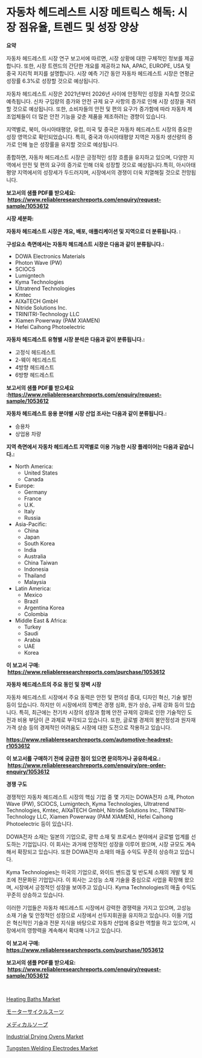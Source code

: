 <p><h1>자동차 헤드레스트 시장 메트릭스 해독: 시장 점유율, 트렌드 및 성장 양상</h1></p><p><strong>요약</strong></p>
<p><p>자동차 헤드레스트 시장 연구 보고서에 따르면, 시장 상황에 대한 구체적인 정보를 제공합니다. 또한, 시장 트렌드의 간단한 개요를 제공하고 NA, APAC, EUROPE, USA 및 중국 지리적 퍼지를 설명합니다. 시장 예측 기간 동안 자동차 헤드레스트 시장은 연평균 성장률 6.3%로 성장할 것으로 예상됩니다.</p><p>자동차 헤드레스트 시장은 2021년부터 2026년 사이에 안정적인 성장을 지속할 것으로 예측됩니다. 신차 구입량의 증가와 안전 규제 요구 사항의 증가로 인해 시장 성장을 격려할 것으로 예상됩니다. 또한, 소비자들의 안전 및 편의 요구가 증가함에 따라 자동차 제조업체들이 더 많은 안전 기능을 갖춘 제품을 제조하려는 경향이 있습니다.</p><p>지역별로, 북미, 아시아태평양, 유럽, 미국 및 중국은 자동차 헤드레스트 시장의 중요한 성장 영역으로 확인되었습니다. 특히, 중국과 아시아태평양 지역은 자동차 생산량의 증가로 인해 높은 성장률을 유지할 것으로 예상됩니다.</p><p>종합하면, 자동차 헤드레스트 시장은 긍정적인 성장 흐름을 유지하고 있으며, 다양한 지역에서 안전 및 편의 요구의 증가로 인해 더욱 성장할 것으로 예상됩니다.특히, 아시아태평양 지역에서의 성장세가 두드러지며, 시장에서의 경쟁이 더욱 치열해질 것으로 전망됩니다.</p></p>
<p><strong>보고서의 샘플 PDF를 받으세요: &nbsp;<a href="https://www.reliableresearchreports.com/enquiry/request-sample/1053612">https://www.reliableresearchreports.com/enquiry/request-sample/1053612</a></strong></p>
<p><strong>시장 세분화:</strong></p>
<p><strong> 자동차 헤드레스트 시장은 개요, 배포, 애플리케이션 및 지역으로 더 분류됩니다. :</strong></p>
<p><strong>구성요소 측면에서는 자동차 헤드레스트 시장은 다음과 같이 분류됩니다.:</strong></p>
<p><ul><li>DOWA Electronics Materials</li><li>Photon Wave (PW)</li><li>SCIOCS</li><li>Lumigntech</li><li>Kyma Technologies</li><li>Ultratrend Technologies</li><li>Kmtec</li><li>AIXaTECH GmbH</li><li>Nitride Solutions Inc.</li><li>TRINITRI-Technology LLC</li><li>Xiamen Powerway (PAM XIAMEN)</li><li>Hefei Caihong Photoelectric</li></ul></p>
<p><strong> 자동차 헤드레스트 유형별 시장 분석은 다음과 같이 분류됩니다.:</strong></p>
<p><ul><li>고정식 헤드레스트</li><li>2-웨이 헤드레스트</li><li>4방향 헤드레스트</li><li>6방향 헤드레스트</li></ul></p>
<p><strong>보고서의 샘플 PDF를 받으세요 :<a href="https://www.reliableresearchreports.com/enquiry/request-sample/1053612">https://www.reliableresearchreports.com/enquiry/request-sample/1053612</a></strong></p>
<p><strong> 자동차 헤드레스트 응용 분야별 시장 산업 조사는 다음과 같이 분류됩니다.:</strong></p>
<p><ul><li>승용차</li><li>상업용 차량</li></ul></p>
<p><strong>지역 측면에서 자동차 헤드레스트 지역별로 이용 가능한 시장 플레이어는 다음과 같습니다.:</strong></p>
<p><ul>
    <li>
        North America:
        <ul>
            <li>United States</li>
            <li>Canada</li>
        </ul>
    </li>
    <li>
        Europe:
        <ul>
            <li>Germany</li>
            <li>France</li>
            <li>U.K.</li>
            <li>Italy</li>
            <li>Russia</li>
        </ul>
    </li>
    <li>
        Asia-Pacific:
        <ul>
            <li>China</li>
            <li>Japan</li>
            <li>South Korea</li>
            <li>India</li>
            <li>Australia</li>
            <li>China Taiwan</li>
            <li>Indonesia</li>
            <li>Thailand</li>
            <li>Malaysia</li>
        </ul>
    </li>
    <li>
        Latin America:
        <ul>
            <li>Mexico</li>
            <li>Brazil</li>
            <li>Argentina Korea</li>
            <li>Colombia</li>
        </ul>
    </li>
    <li>
        Middle East & Africa:
        <ul>
            <li>Turkey</li>
            <li>Saudi</li>
            <li>Arabia</li>
            <li>UAE</li>
            <li>Korea</li>
        </ul>
    </li>
    </ul></p>
<p><strong>이 보고서 구매: &nbsp;<a href="https://www.reliableresearchreports.com/purchase/1053612">https://www.reliableresearchreports.com/purchase/1053612</a></strong></p>
<p><strong>자동차 헤드레스트의 주요 동인 및 장벽 시장</strong></p>
<p><p>자동차 헤드레스트 시장에서 주요 동력은 안전 및 편의성 증대, 디자인 혁신, 기술 발전 등이 있습니다. 하지만 이 시장에서의 장벽은 경쟁 심화, 원가 상승, 규제 강화 등이 있습니다. 특히, 최근에는 전기차 시장의 성장과 함께 안전 규제의 강화로 인한 기술적인 도전과 비용 부담이 큰 과제로 부각되고 있습니다. 또한, 글로벌 경제의 불안정성과 원자재 가격 상승 등의 경제적인 어려움도 시장에 대한 도전으로 작용하고 있습니다.</p></p>
<p><strong><a href="https://www.reliableresearchreports.com/automotive-headrest-r1053612">https://www.reliableresearchreports.com/automotive-headrest-r1053612</a></strong></p>
<p><strong>이 보고서를 구매하기 전에 궁금한 점이 있으면 문의하거나 공유하세요.: &nbsp;<a href="https://www.reliableresearchreports.com/enquiry/pre-order-enquiry/1053612">https://www.reliableresearchreports.com/enquiry/pre-order-enquiry/1053612</a></strong></p>
<p><strong>경쟁 구도</strong></p>
<p><p>경쟁적인 자동차 헤드레스트 시장의 핵심 기업 중 몇 가지는 DOWA전자 소재, Photon Wave (PW), SCIOCS, Lumigntech, Kyma Technologies, Ultratrend Technologies, Kmtec, AIXaTECH GmbH, Nitride Solutions Inc., TRINITRI-Technology LLC, Xiamen Powerway (PAM XIAMEN), Hefei Caihong Photoelectric 등이 있습니다.</p><p>DOWA전자 소재는 일본의 기업으로, 광학 소재 및 프로세스 분야에서 글로벌 업계를 선도하는 기업입니다. 이 회사는 과거에 안정적인 성장을 이루어 왔으며, 시장 규모도 계속해서 확장되고 있습니다. 또한 DOWA전자 소재의 매출 수익도 꾸준히 상승하고 있습니다.</p><p>Kyma Technologies는 미국의 기업으로, 와이드 밴드갭 및 반도체 소재의 개발 및 제조에 전문화된 기업입니다. 이 회사는 고성능 소재 기술을 중심으로 사업을 확장해 왔으며, 시장에서 긍정적인 성장을 보여주고 있습니다. Kyma Technologies의 매출 수익도 꾸준히 상승하고 있습니다.</p><p>이러한 기업들은 자동차 헤드레스트 시장에서 강력한 경쟁력을 가지고 있으며, 고성능 소재 기술 및 안정적인 성장으로 시장에서 선두지휘권을 유지하고 있습니다. 이들 기업은 혁신적인 기술과 전문 지식을 바탕으로 자동차 산업에 중요한 역할을 하고 있으며, 시장에서의 영향력을 계속해서 확대해 나가고 있습니다.</p></p>
<p><strong>이 보고서 구매: &nbsp; <a href="https://www.reliableresearchreports.com/purchase/1053612">https://www.reliableresearchreports.com/purchase/1053612</a></strong></p>
<p><strong>보고서의 샘플 PDF를 받으세요: &nbsp;<a href="https://www.reliableresearchreports.com/enquiry/request-sample/1053612">https://www.reliableresearchreports.com/enquiry/request-sample/1053612</a></strong><strong></strong></p>
<p>&nbsp;</p>
<p><p><a href="https://github.com/joannesouthgate/Market-Research-Report-List-2/blob/main/heating-baths-market.md">Heating Baths Market</a></p><p><a href="https://github.com/pepo3k/Market-Research-Report-List-1/blob/main/744432628081.md">モーターサイクルスーツ</a></p><p><a href="https://github.com/nemesis2824/Market-Research-Report-List-1/blob/main/983632028082.md">メディカルソープ</a></p><p><a href="https://github.com/wwwkeltoum/Market-Research-Report-List-2/blob/main/industrial-drying-ovens-market.md">Industrial Drying Ovens Market</a></p><p><a href="https://view.publitas.com/reportprime-1/tungsten-welding-electrodes-market-trends-forecast-and-competitive-analysis-to-2031/">Tungsten Welding Electrodes Market</a></p></p>
